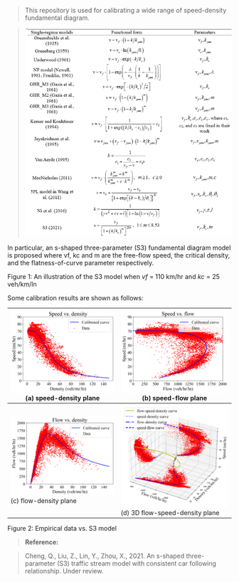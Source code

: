 >   This repository is used for calibrating a wide range of speed-density
>   fundamental diagram.

>   ![](media/20cce12844c72d8b4ee7cc2b42afa109.png)

In particular, an s-shaped three-parameter (S3) fundamental diagram model is
proposed where vf, kc and m are the free-flow speed, the critical density, and
the flatness-of-curve parameter respectively.

Figure 1: An illustration of the S3 model when *vf* = 110 km/hr and *kc* = 25
veh/km/ln

Some calibration results are shown as follows:

| ![](media/c1d20c9d81998bb3a0f45c25b3d70de7.png) (a) speed-density plane | ![](media/0dc7dbfe234bee6405ba41fe0ada9bd6.png) (b) speed-flow plane             |
|-------------------------------------------------------------------------|----------------------------------------------------------------------------------|
| ![](media/f82f9741d3834faa38e6d36198dc5251.png) (c) flow-density plane  | ![](media/8772373878b88e8a0919c1e51a7cc2d9.png) (d) 3D flow-speed-density plane  |

Figure 2: Empirical data vs. S3 model

>   **Reference:**

>   Cheng, Q., Liu, Z., Lin, Y., Zhou, X., 2021. An s-shaped three-parameter
>   (S3) traffic stream model with consistent car following relationship. Under
>   review.
